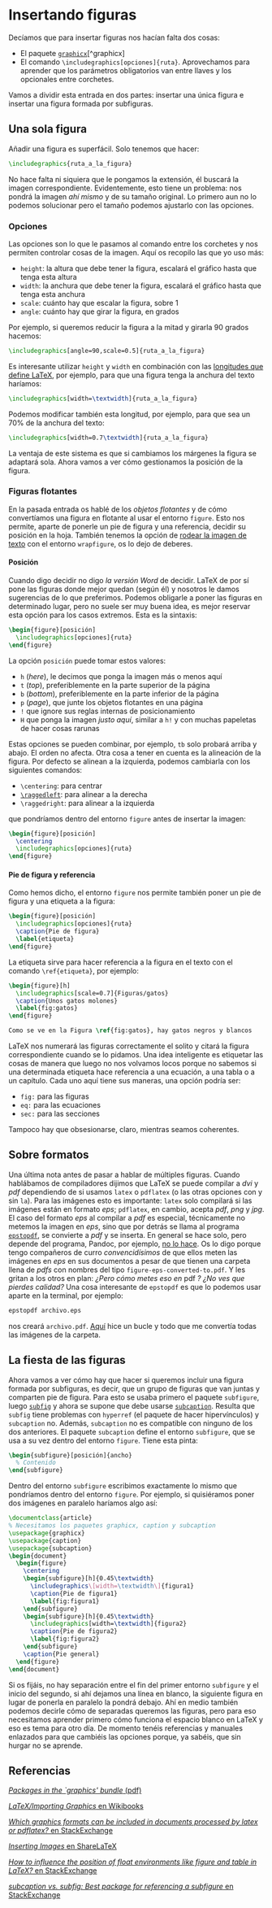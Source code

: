 # Insertando figuras

Decíamos que para insertar figuras nos hacían falta dos cosas:

-   El paquete
    [`graphicx`](https://ctan.org/pkg/graphicx)[^graphicx]
-   El comando `\includegraphics[opciones]{ruta}`. Aprovechamos para
    aprender que los parámetros obligatorios van entre llaves y los
    opcionales entre corchetes.

Vamos a dividir esta entrada en dos partes: insertar una única figura e
insertar una figura formada por subfiguras.

## Una sola figura

Añadir una figura es superfácil. Solo tenemos que hacer:

```latex
\includegraphics{ruta_a_la_figura} 
```

No hace falta ni siquiera que le pongamos la extensión, él buscará la
imagen correspondiente. Evidentemente, esto tiene un problema: nos
pondrá la imagen *ahí mismo* y de su tamaño original. Lo primero aun
no lo podemos solucionar pero el tamaño podemos ajustarlo con las
opciones.

### Opciones

Las opciones son lo que le pasamos al comando entre los corchetes y nos
permiten controlar cosas de la imagen. Aquí os recopilo las que yo uso
más:

-   `height`: la altura que debe tener la figura, escalará el gráfico
    hasta que tenga esta altura
-   `width`: la anchura que debe tener la figura, escalará el gráfico
    hasta que tenga esta anchura
-   `scale`: cuánto hay que escalar la figura, sobre 1
-   `angle`: cuánto hay que girar la figura, en grados

Por ejemplo, si queremos reducir la figura a la mitad y girarla 90
grados hacemos:

```latex
\includegraphics[angle=90,scale=0.5]{ruta_a_la_figura}
```

Es interesante utilizar `height` y `width` en combinación con las
[longitudes que define LaTeX](https://en.wikibooks.org/wiki/LaTeX/Lengths),
por ejemplo, para que una figura tenga la anchura del texto haríamos:

```latex
\includegraphics[width=\textwidth]{ruta_a_la_figura}
```

Podemos modificar también esta longitud, por ejemplo, para que sea un
70% de la anchura del texto:

```latex
\includegraphics[width=0.7\textwidth]{ruta_a_la_figura}
```

La ventaja de este sistema es que si cambiamos los márgenes
la figura se adaptará sola. Ahora vamos a ver cómo gestionamos la
posición de la figura.

### Figuras flotantes

En la pasada entrada os hablé de los *objetos flotantes* y de cómo
convertíamos una figura en flotante al usar el entorno `figure`. Esto
nos permite, aparte de ponerle un pie de figura y una referencia,
decidir su posición en la hoja. También tenemos la opción de [rodear la
imagen de
texto](http://texblog.org/2010/05/13/wrap-text-around-figures-and-tables/)
con el entorno `wrapfigure`, os lo dejo de deberes.

#### Posición

Cuando digo decidir no digo *la versión Word* de decidir. LaTeX de por
sí pone las figuras donde mejor quedan (según él) y nosotros le damos
sugerencias de lo que preferimos. Podemos obligarle a poner las figuras
en determinado lugar, pero no suele ser muy buena idea, es mejor
reservar esta opción para los casos extremos. Esta es la sintaxis:

```latex
\begin{figure}[posición]
  \includegraphics[opciones]{ruta}
\end{figure}
``` 

La opción `posición` puede tomar estos valores:

-   `h` (*here*), le decimos que ponga la imagen más o menos aquí
-   `t` (*top*), preferiblemente en la parte superior de la página
-   `b` (*bottom*), preferiblemente en la parte inferior de la página
-   `p` (*page*), que junte los objetos flotantes en una página
-   `!` que ignore sus reglas internas de posicionamiento
-   `H` que ponga la imagen *justo aquí*, similar a `h!` y con muchas
    papeletas de hacer cosas rarunas

Estas opciones se pueden combinar, por ejemplo, `tb` solo probará arriba
y abajo. El orden no afecta. Otra cosa a tener en cuenta es la
alineación de la figura. Por defecto se alinean a la izquierda, podemos
cambiarla con los siguientes comandos:

-   `\centering`: para centrar
-   [`\raggedleft`](http://printwiki.org/Ragged_Left): para alinear a la
    derecha
-   `\raggedright`: para alinear a la izquierda

que pondríamos dentro del entorno `figure` antes de insertar la imagen:

```latex
\begin{figure}[posición]
  \centering
  \includegraphics[opciones]{ruta}
\end{figure}
```

#### Pie de figura y referencia

Como hemos dicho, el entorno `figure` nos permite también poner un pie
de figura y una etiqueta a la figura:

```latex
\begin{figure}[posición]
  \includegraphics[opciones]{ruta}
  \caption{Pie de figura}
  \label{etiqueta}
\end{figure}
```

La etiqueta sirve para hacer referencia a la figura en el texto con el
comando `\ref{etiqueta}`, por ejemplo:

```latex
\begin{figure}[h]
  \includegraphics[scale=0.7]{Figuras/gatos}
  \caption{Unos gatos molones}
  \label{fig:gatos}
\end{figure}

Como se ve en la Figura \ref{fig:gatos}, hay gatos negros y blancos
```


LaTeX nos numerará las figuras correctamente el solito y citará la
figura correspondiente cuando se lo pidamos. Una idea inteligente es
etiquetar las cosas de manera que luego no nos volvamos locos porque no
sabemos si una determinada etiqueta hace referencia a una ecuación, a
una tabla o a un capítulo. Cada uno aquí tiene sus maneras, una opción
podría ser:

-   `fig:` para las figuras
-   `eq:` para las ecuaciones
-   `sec:` para las secciones

Tampoco hay que obsesionarse, claro, mientras seamos coherentes.

## Sobre formatos

Una última nota antes de pasar a hablar de múltiples figuras. Cuando
hablábamos de compiladores dijimos que LaTeX se puede compilar a *dvi* y
*pdf* dependiendo de si usamos `latex` o `pdflatex` (o las otras
opciones con y sin `la`). Para las imágenes esto es importante: `latex`
solo compilará si las imágenes están en formato *eps*; `pdflatex`, en
cambio, acepta *pdf*, *png* y *jpg*. El caso del formato *eps* al
compilar a *pdf* es especial, técnicamente no metemos la imagen en
*eps*, sino que por detrás se llama al programa
[`epstopdf`](https://www.ctan.org/pkg/epstopdf), se convierte a *pdf* y
se inserta. En general se hace solo, pero depende del programa, Pandoc,
por ejemplo, [no lo
hace](https://github.com/jgm/pandoc/commit/a9628d0745784f6f99edfca008d64dcffeb74bc8).
Os lo digo porque tengo compañeros de curro *convencidísimos* de que
ellos meten las imágenes en *eps* en sus documentos a pesar de que
tienen una carpeta llena de *pdfs* con nombres del tipo
`figure-eps-converted-to.pdf`. Y les gritan a los otros en plan: *¿Pero
cómo metes eso en* pdf *? ¿No ves que pierdes calidad?* Una cosa
interesante de `epstopdf` es que lo podemos usar aparte en la terminal,
por ejemplo:

```bash
epstopdf archivo.eps
```

nos creará `archivo.pdf`.
[Aquí](https://ondahostil.wordpress.com/2016/05/31/lo-que-he-aprendido-bucle-para-pasar-de-eps-a-pdf-en-cmd/)
hice un bucle y todo que me convertía todas las imágenes de la
carpeta.

## La fiesta de las figuras

Ahora vamos a ver cómo hay que hacer si queremos incluir una figura
formada por subfiguras, es decir, que un grupo de figuras que van juntas
y comparten pie de figura. Para esto se usaba primero el paquete
`subfigure`, luego [`subfig`](http://www.ctan.org/pkg/subfig) y ahora se
supone que debe usarse
[`subcaption`](https://www.ctan.org/pkg/subcaption). Resulta que
`subfig` tiene problemas con `hyperref` (el paquete de hacer
hipervínculos) y `subcaption` no. Además, `subcaption` no es compatible
con ninguno de los dos anteriores. El paquete `subcaption` define el
entorno `subfigure`, que se usa a su vez dentro del entorno `figure`.
Tiene esta pinta:

```latex
\begin{subfigure}[posición]{ancho}
  % Contenido
\end{subfigure}
```

Dentro del entorno `subfigure` escribimos exactamente lo mismo
que pondríamos dentro del entorno `figure`. Por ejemplo, si quisiéramos
poner dos imágenes en paralelo haríamos algo así:

```latex 
\documentclass{article}
% Necesitamos los paquetes graphicx, caption y subcaption
\usepackage{graphicx}
\usepackage{caption}
\usepackage{subcaption}
\begin{document}
  \begin{figure}
    \centering
	\begin{subfigure}[h]{0.45\textwidth}
      \includegraphics\[width=\textwidth\]{figura1}
	  \caption{Pie de figura1}
	  \label{fig:figura1}
	\end{subfigure}
    \begin{subfigure}[h]{0.45\textwidth}
      \includegraphics[width=\textwidth]{figura2}
	  \caption{Pie de figura2}
	  \label{fig:figura2}
	\end{subfigure}
    \caption{Pie general}
  \end{figure}
\end{document}
```

Si os fijáis, no hay separación entre el fin del primer entorno
`subfigure` y el inicio del segundo, si ahí dejamos una línea en
blanco, la siguiente figura en lugar de ponerla en paralelo la pondrá
debajo. Ahí en medio también podemos decirle cómo de separadas
queremos las figuras, pero para eso necesitamos aprender primero cómo
funciona el espacio blanco en LaTeX y eso es tema para otro día. De
momento tenéis referencias y manuales enlazados para que cambiéis las
opciones porque, ya sabéis, que sin hurgar no se aprende.

## Referencias

[*Packages in the \`graphics' bundle* (pdf)](http://ctan.math.utah.edu/ctan/tex-archive/macros/latex/required/graphics/grfguide.pdf)

[*LaTeX/Importing Graphics* en Wikibooks](https://en.wikibooks.org/wiki/LaTeX/Importing_Graphics)

[*Which graphics formats can be included in documents processed by latex or pdflatex?* en StackExchange](http://tex.stackexchange.com/questions/1072/which-graphics-formats-can-be-included-in-documents-processed-by-latex-or-pdflat)

[*Inserting Images* en ShareLaTeX](https://www.sharelatex.com/learn/Inserting_Images)

[*How to influence the position of float environments like figure and table in LaTeX?* en StackExchange](http://tex.stackexchange.com/questions/39017/how-to-influence-the-position-of-float-environments-like-figure-and-table-in-lat)

[*subcaption vs. subfig: Best package for referencing a subfigure* en StackExchange](http://tex.stackexchange.com/questions/13625/subcaption-vs-subfig-best-package-for-referencing-a-subfigure)
